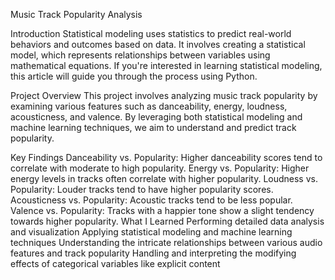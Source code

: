 Music Track Popularity Analysis


Introduction
Statistical modeling uses statistics to predict real-world behaviors and outcomes based on data. It involves creating a statistical model, which represents relationships between variables using mathematical equations. If you're interested in learning statistical modeling, this article will guide you through the process using Python.

Project Overview
This project involves analyzing music track popularity by examining various features such as danceability, energy, loudness, acousticness, and valence. By leveraging both statistical modeling and machine learning techniques, we aim to understand and predict track popularity.

Key Findings
Danceability vs. Popularity: Higher danceability scores tend to correlate with moderate to high popularity.
Energy vs. Popularity: Higher energy levels in tracks often correlate with higher popularity.
Loudness vs. Popularity: Louder tracks tend to have higher popularity scores.
Acousticness vs. Popularity: Acoustic tracks tend to be less popular.
Valence vs. Popularity: Tracks with a happier tone show a slight tendency towards higher popularity.
What I Learned
Performing detailed data analysis and visualization
Applying statistical modeling and machine learning techniques
Understanding the intricate relationships between various audio features and track popularity
Handling and interpreting the modifying effects of categorical variables like explicit content
